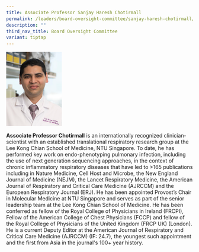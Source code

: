 ```yaml
---
title: Associate Professor Sanjay Haresh Chotirmall
permalink: /leaders/board-oversight-committee/sanjay-haresh-chotirmall/
description: ""
third_nav_title: Board Oversight Committee
variant: tiptap
---
```

<div class="isomer-image-wrapper"><img style="width:150px" height="auto" width="100%" src="/images/Leaders/sanjay haresh chotirmall.png"></div><p><strong>Associate Professor Chotirmall</strong> is an internationally recognized clinician-scientist with an established translational respiratory research group at the Lee Kong Chian School of Medicine, NTU Singapore. To date, he has performed key work on endo-phenotyping pulmonary infection, including the use of next generation sequencing approaches, in the context of chronic inflammatory respiratory diseases that have led to &gt;165 publications including in Nature Medicine,&nbsp;Cell Host and Microbe,&nbsp;the&nbsp;New England Journal of Medicine&nbsp;(NEJM),&nbsp;the Lancet Respiratory Medicine, the&nbsp;American Journal of Respiratory and Critical Care Medicine (AJRCCM) and the European Respiratory Journal (ERJ). He has been appointed Provost’s Chair in Molecular Medicine at NTU Singapore and serves as part of the senior leadership team at the Lee Kong Chian School of Medicine. He has been conferred as fellow of the Royal College of Physicians in Ireland (FRCPI), Fellow of the American College of Chest Physicians (FCCP) and fellow of the Royal College of Physicians of the United Kingdom (FRCP UK) (London). He is a current Deputy Editor at the&nbsp;American Journal of Respiratory and Critical Care Medicine&nbsp;(AJRCCM) (IF: 24.7), the youngest such appointment and the first from Asia in the journal's 100+ year history.</p>